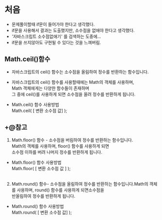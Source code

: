 # 처음
- 문제풀이할때 if문이 들어가야 한다고 생각했다.
- if문을 사용해서 결과는 도출했지만, 소수점을 없애야 한다고 생각했다.
- '자바스크립트 소수점없애기' 를 검색하는 도중에...
- if문을 쓰지않아도 구현될 수 있다는 것을 느껴버림.


## Math.ceil()함수 

- 자바스크립트의 ceil() 함수는 소수점을 올림하여 정수를 반환하는 함수입니다.
- 자바스크립트의 ceil() 함수를 사용할때에는 Math의 객체를 사용하며, <br/>
    Math 객체에게는 다양한 함수들이 존재하며 <br/>
    그 중에 ceil()를 사용하게 되면 소수점을 올려 정수를 반환하게 됩니다. 


- Math.ceil() 함수 사용방법 <br/>
    Math.ceil( [ 변환 소수점 값] );


## +@참고
1. Math.floor() 함수 - 소수점을 버림하여 정수를 반환하는 함수입니다.<br/>
    Math의 객체를 사용하며, floor() 함수를 사용하게 되면 <br/>
    소수점 이하를 버려 나머지 정수를 반환하게 됩니다. 
- Math.floor() 함수 사용방법 <br/>
Math.floor( [ 변환 소수점 값 ] );<br/><br/>


2. Math.round() 함수- 소수점을 올림하여 정수를 반환하는 함수입니다.Math의 객체를 사용하며, round() 함수를 사용하게 되면소수점을 <br/>
반올림하여 정수를 반환하게 됩니다.
- Math.round() 함수 사용방법<br/>
		Math.round( [ 변환 소수점 값] );

